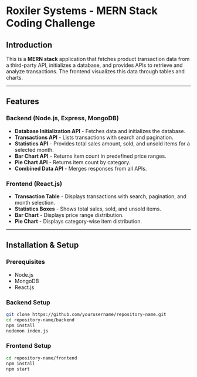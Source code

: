 # Roxiler Systems - MERN Stack Coding Challenge

## Introduction  
This is a **MERN stack** application that fetches product transaction data from a third-party API, initializes a database, and provides APIs to retrieve and analyze transactions. The frontend visualizes this data through tables and charts.

---

## Features  

### Backend (Node.js, Express, MongoDB)  
- **Database Initialization API** - Fetches data and initializes the database.  
- **Transactions API** - Lists transactions with search and pagination.  
- **Statistics API** - Provides total sales amount, sold, and unsold items for a selected month.  
- **Bar Chart API** - Returns item count in predefined price ranges.  
- **Pie Chart API** - Returns item count by category.  
- **Combined Data API** - Merges responses from all APIs.  

### Frontend (React.js)  
- **Transaction Table** - Displays transactions with search, pagination, and month selection.  
- **Statistics Boxes** - Shows total sales, sold, and unsold items.  
- **Bar Chart** - Displays price range distribution.  
- **Pie Chart** - Displays category-wise item distribution.  

---

## Installation & Setup  

### Prerequisites  
- Node.js  
- MongoDB  
- React.js  

### Backend Setup  
```sh
git clone https://github.com/yourusername/repository-name.git
cd repository-name/backend
npm install
nodemon index.js
```
### Frontend Setup
```sh
cd repository-name/frontend
npm install
npm start
```


